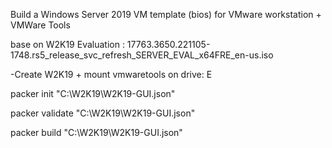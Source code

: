 Build a Windows Server 2019 VM template (bios) for VMware workstation + VMWare Tools

base on W2K19 Evaluation : 17763.3650.221105-1748.rs5_release_svc_refresh_SERVER_EVAL_x64FRE_en-us.iso

-Create W2K19 + mount vmwaretools on drive: E

 packer init  "C:\W2K19\W2K19-GUI.json"

 packer validate  "C:\W2K19\W2K19-GUI.json"

 packer build  "C:\W2K19\W2K19-GUI.json"

